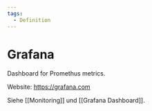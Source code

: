 ```yaml
---
tags:
  - Definition
---
```


# Grafana

Dashboard for Promethus metrics.

Website: <https://grafana.com>

Siehe [[Monitoring]] und [[Grafana Dashboard]].
